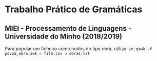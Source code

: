 # Trabalho Prático de Gramáticas
## MIEI - Processamento de Linguagens - Universidade do Minho (2018/2019)

Para popular um ficheiro como nodos do tipo obra, utiliza-se:
`gawk -f povoa_obra.awk < film.csv > obras.txt`
